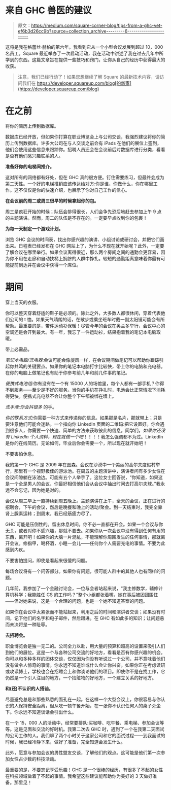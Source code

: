 # 来自 GHC 兽医的建议

> 原文：<https://medium.com/square-corner-blog/tips-from-a-ghc-vet-ef6b3d26cc9b?source=collection_archive---------6----------------------->

这将是我在格蕾丝·赫柏的第六年。我看到它从一个小型会议发展到超过 10，000 名员工。Square 最近举办了一次启动活动，我在活动中讲述了我在过去几年中所学到的东西。这篇文章旨在提供一些技巧和窍门，让你从自己的经历中获得最大的收获。

> 注意，我们已经行动了！如果您想继续了解 Square 的最新技术内容，请访问我们在 https://developer.squareup.com/blog[的新家](https://developer.squareup.com/blog)

# **在**之前

将你的简历上传到数据库。

数据库已经开放，但如果你打算在职业博览会上与公司交谈，我强烈建议将你的简历上传到数据库。许多大公司在与人交谈之前会有 iPads 在他们的展位上签到，他们会使用这些信息来跟踪你。招聘人员还会在会议前后对数据库进行分类，看看是否有他们感兴趣联系的人。

**准备好你的电梯间推介。**

这对所有的网络都有好处，但在 GHC 真的很方便。钉住需要练习，但最终会成为第二天性。一个好的电梯推销应该传达给对方:你是谁，你做什么，你在哪里工作。这不仅仅是你的快速介绍，也展示了你对自己工作的信心。

**在会议前的周二或周三很早的时候拿起你的包。**

周三是疯狂开始的时候；队伍会排得很长，人们会争先恐后地赶去参加上午 9 点的主题演讲。然而，周二的队伍是不存在的。一定要早点收到你的包裹！

**为每一天制定一个游戏计划。**

浏览 GHC 会议的时间表，找出你感兴趣的演讲、小组讨论或研讨会，并把它们画出来。日程表已经发布在 GHC 网站上了，为什么不现在就开始呢？此外，一定要了解会议在哪里举行。如果会议离得很近，那么两个房间之间的通勤会更容易，因为你不用在走廊和自动扶梯上拥挤的人群中挣扎。较短的通勤距离意味着你最有可能提前到达并在会议中获得一个席位。

# **期间**

穿上当天的衣服。

你可以整天穿着舒适的鞋子是必须的。除此之外，大多数人都很休闲，穿着代表他们公司的 t 恤。如果天气晴朗的话，在散步或乘坐班车时戴一副太阳镜可能会有所帮助。最重要的是，带件运动衫保暖！尽管今年的会议在奥兰多举行，会议中心的空调还是会开到最大。有一年，我忘了一件运动衫，结果抱着我的笔记本电脑取暖。

带上必需品。

*笔记本电脑/充电器*:会议可能会像旋风一样，在会议期间做笔记可以帮助你跟踪引起你共鸣的关键要点。如果你的笔记本电脑打字比较快，带上你的电脑和充电器。在你的电脑上做笔记也有助于你参考前几年和前几件事的笔记。

*便携式电池组*:你有没有在一个有 15000 人的场馆里，每个人都有一部手机？你得不到服务——至少是不好的服务。当你的手机在挣扎时，电池会比正常情况下消耗得更快。便携式充电器不会让你整个下午都被绑在墙上。

*洗手液:*你会抖*很多* 的手。

*你的联系方式*:你需要一种方式来传递你的信息。如果那是名片，那就带上；只是要注意他们可能会迷路。一个指向你 LinkedIn 页面的二维码:把它设置好。你会遇到很多人，你需要一个快速、简单的方法来获取彼此的信息。同学们，*如果你还没有 LinkedIn 个人资料，现在就做一个吧*！！！！我怎么强调都不为过。LinkedIn 是你的在线简历。无论如何，毕业后你会需要一个，所以现在就开始吧！

不要害怕休息。

我的第一个 GHC 是 2009 年在图森。会议在沙漠中一个美丽的高尔夫度假村举行，那里有一个视野极佳的游泳池。在周五的主题演讲中，演讲者问有多少女性在会议间隙躺在泳池边。可能有五个人举手了。这位女士回答说，“你知道，如果这是一个全是男人的会议，你最好相信他们会从会议中抽出时间去打高尔夫球。”我永远不会忘记，因为她是对的。

会议从周三早上一直持续到周五晚上。主题演讲在上午，全天的会议，正在进行的招聘会，下午的会议，然后是晚餐和晚上的活动/聚会。到一天结束时，我完全靠肾上腺素运转；到周末，我已经筋疲力尽了。

GHC 可能是压倒性的。留出休息时间。你不必一直都在开会。如果一个会议与你无关，或者对你不感兴趣，那就不要去。如果你从一次会议中没有得到任何有用的东西，离开吧！如果你的大脑一片混乱，不能理解你周围发生的任何事情，那就离开会议。修指甲，喝杯酒，小睡一会儿——任何你个人需要充电的事情。不要为此感到内疚。

不要害怕提问，即使是看起来很傻的问题。

每场会议将有一个问答部分。如果你有问题，很可能人群中的其他人也有同样的问题。

几年前，我参加了一个金融讨论会，一位与会者站起来说，“我主修数学，辅修计算机科学；我能胜任 CS 的工作吗？”整个小组都张着嘴，她在事后被团团围住——但对她来说，这是一个合理的问题，也是一个她不知道答案的问题。

如果你在会议中太紧张而不能站起来，利用之后的时间和演讲者交谈；如果没有时间，记下他们的名字和电子邮件，然后跟进。在 GHC 有如此多的知识；让问题悬而未决将是一种耻辱。

**去招聘会。**

职业博览会是独一无二的。公司全力以赴，用大量的预算和超高的设置来吸引人们到他们的展位。这是一个与各种公司交流的好地方，看看是否有你感兴趣的机会。你可以和多种多样的团体交谈，仅仅因为你没有听说过一个公司，并不意味着他们没有做令人惊奇的事情。你永远不知道谁或什么会让你兴奋。如果你正在考虑读研或攻读博士，学校也会在招聘会上和你谈论他们的项目。即使你不是在找工作，它仍然是一个引人注目的地方，一个捡赃物的好地方，一个建立关系的好地方。

**和(还)不认识的人搭讪。**

尽量避免总是和那些熟悉的面孔在一起。在这样一个大型会议上，你很容易与你认识的人保持安全距离，但从吃一顿午餐开始，在一张你不认识任何人的桌子旁坐下。你永远不知道谈话会引出什么。

在一个 15，000 人的活动中，经常要排队:买咖啡、吃午餐、乘电梯、参加会议等等。这是见面和交流的好时机。我第二次去 GHC 时，遇到了一个在我第二天面试的公司工作的人。我们聊了两个小时关于这家公司和它的面试过程——到我面试的时候，我已经冷静下来，做好了准备，完全知道会发生什么。

此外，愿意与参加会议的男性盟友交谈，了解他们的观点。这可能是他们第一次参加女性占少数的科技活动。

最重要的是，不要忘记享受乐趣！GHC 是一个很棒的经历，有很多了不起的女性在科技领域做着了不起的事情。我希望这些建议能帮助你为美好的 3 天做好准备。那里见！